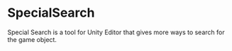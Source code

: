 # SpecialSearch
Special Search is a tool for Unity Editor that gives more ways to search for the game object.
